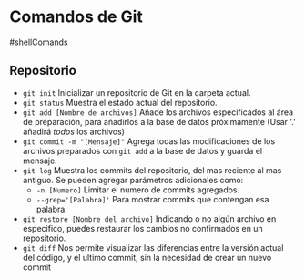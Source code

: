 # Comandos de Git

#shellComands

## Repositorio

- `git init`
  Inicializar un repositorio de Git en la carpeta actual.
- `git status`
  Muestra el estado actual del repositorio.
- `git add [Nombre de archivos]`
  Añade los archivos especificados al área de preparación, para añadirlos a la base de datos próximamente (Usar '.' añadirá _todos_ los archivos)
- `git commit -m "[Mensaje]"`
  Agrega todas las modificaciones de los archivos preparados con `git add` a la base de datos y guarda el mensaje.
- `git log`
  Muestra los commits del repositorio, del mas reciente al mas antiguo.
  Se pueden agregar parámetros adicionales como:
  - `-n [Numero]`
    Limitar el numero de commits agregados.
  - `--grep='[Palabra]'`
    Para mostrar commits que contengan esa palabra.
- `git restore [Nombre del archivo]`
  Indicando o no algún archivo en especifico, puedes restaurar los cambios no confirmados en un repositorio.
- `git diff`
  Nos permite visualizar las diferencias entre la versión actual del código, y el ultimo commit, sin la necesidad de crear un nuevo commit
